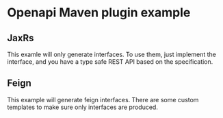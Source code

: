 # Openapi Maven plugin example

## JaxRs
This examle will only generate interfaces. To use them, just implement the interface, and you have a type safe REST API
based on the specification. 

## Feign
This example will generate feign interfaces. There are some custom templates to make sure only interfaces are produced.
